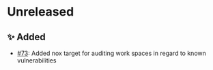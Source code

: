 # Unreleased

## ✨ Added

* [#73](https://github.com/exasol/python-toolbox/issues/73): Added nox target for auditing work spaces in regard to known vulnerabilities
